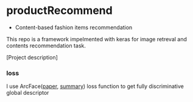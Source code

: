 # productRecommend
- Content-based fashion items recommendation

This repo is a framework impelmented with keras for image retreval and contents recommendation task. 

[Project description]
<img src="">

### loss
I use ArcFace([paper](), [summary]()) loss function to get fully discriminative global descriptor 

### 
